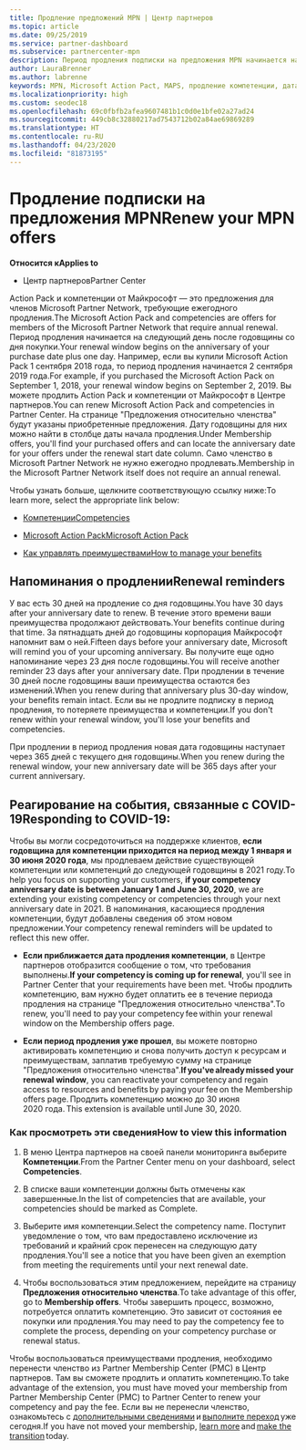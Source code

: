 ```yaml
---
title: Продление предложений MPN | Центр партнеров
ms.topic: article
ms.date: 09/25/2019
ms.service: partner-dashboard
ms.subservice: partnercenter-mpn
description: Период продления подписки на предложения MPN начинается на следующий день после годовщины со дня покупки.
author: LauraBrenner
ms.author: labrenne
keywords: MPN, Microsoft Action Pact, MAPS, продление компетенции, дата продления
ms.localizationpriority: high
ms.custom: seodec18
ms.openlocfilehash: 69c0fbfb2afea9607481b1c0d0e1bfe02a27ad24
ms.sourcegitcommit: 449cb8c32880217ad7543712b02a84ae69869289
ms.translationtype: HT
ms.contentlocale: ru-RU
ms.lasthandoff: 04/23/2020
ms.locfileid: "81873195"
---
```

# <a name="renew-your-mpn-offers"></a><span data-ttu-id="60bbe-104">Продление подписки на предложения MPN</span><span class="sxs-lookup"><span data-stu-id="60bbe-104">Renew your MPN offers</span></span>

<span data-ttu-id="60bbe-105">**Относится к**</span><span class="sxs-lookup"><span data-stu-id="60bbe-105">**Applies to**</span></span>

- <span data-ttu-id="60bbe-106">Центр партнеров</span><span class="sxs-lookup"><span data-stu-id="60bbe-106">Partner Center</span></span>

<span data-ttu-id="60bbe-107">Action Pack и компетенции от Майкрософт — это предложения для членов Microsoft Partner Network, требующие ежегодного продления.</span><span class="sxs-lookup"><span data-stu-id="60bbe-107">The Microsoft Action Pack and competencies are offers for members of the Microsoft Partner Network that require annual renewal.</span></span> <span data-ttu-id="60bbe-108">Период продления начинается на следующий день после годовщины со дня покупки.</span><span class="sxs-lookup"><span data-stu-id="60bbe-108">Your renewal window begins on the anniversary of your purchase date plus one day.</span></span> <span data-ttu-id="60bbe-109">Например, если вы купили Microsoft Action Pack 1 сентября 2018 года, то период продления начинается 2 сентября 2019 года.</span><span class="sxs-lookup"><span data-stu-id="60bbe-109">For example, if you purchased the Microsoft Action Pack on September 1, 2018, your renewal window begins on September 2, 2019.</span></span> <span data-ttu-id="60bbe-110">Вы можете продлить Action Pack и компетенции от Майкрософт в Центре партнеров.</span><span class="sxs-lookup"><span data-stu-id="60bbe-110">You can renew Microsoft Action Pack and competencies in Partner Center.</span></span> <span data-ttu-id="60bbe-111">На странице "Предложения относительно членства" будут указаны приобретенные предложения. Дату годовщины для них можно найти в столбце даты начала продления.</span><span class="sxs-lookup"><span data-stu-id="60bbe-111">Under Membership offers, you'll find your purchased offers and can locate the anniversary date for your offers under the renewal start date column.</span></span> <span data-ttu-id="60bbe-112">Само членство в Microsoft Partner Network не нужно ежегодно продлевать.</span><span class="sxs-lookup"><span data-stu-id="60bbe-112">Membership in the Microsoft Partner Network itself does not require an annual renewal.</span></span> 

<span data-ttu-id="60bbe-113">Чтобы узнать больше, щелкните соответствующую ссылку ниже:</span><span class="sxs-lookup"><span data-stu-id="60bbe-113">To learn more, select the appropriate link below:</span></span> 

-    [<span data-ttu-id="60bbe-114">Компетенции</span><span class="sxs-lookup"><span data-stu-id="60bbe-114">Competencies</span></span>](learn-about-competencies.md)
    
-    [<span data-ttu-id="60bbe-115">Microsoft Action Pack</span><span class="sxs-lookup"><span data-stu-id="60bbe-115">Microsoft Action Pack</span></span>](mpn-get-action-pack.md)

-    [<span data-ttu-id="60bbe-116">Как управлять преимуществами</span><span class="sxs-lookup"><span data-stu-id="60bbe-116">How to manage your benefits</span></span>](manage-your-partner-network-benefits.md)

## <a name="renewal-reminders"></a><span data-ttu-id="60bbe-117">Напоминания о продлении</span><span class="sxs-lookup"><span data-stu-id="60bbe-117">Renewal reminders</span></span> 

<span data-ttu-id="60bbe-118">У вас есть 30 дней на продление со дня годовщины.</span><span class="sxs-lookup"><span data-stu-id="60bbe-118">You have 30 days after your anniversary date to renew.</span></span> <span data-ttu-id="60bbe-119">В течение этого времени ваши преимущества продолжают действовать.</span><span class="sxs-lookup"><span data-stu-id="60bbe-119">Your benefits continue during that time.</span></span> <span data-ttu-id="60bbe-120">За пятнадцать дней до годовщины корпорация Майкрософт напомнит вам о ней.</span><span class="sxs-lookup"><span data-stu-id="60bbe-120">Fifteen days before your anniversary date, Microsoft will remind you of your upcoming anniversary.</span></span> <span data-ttu-id="60bbe-121">Вы получите еще одно напоминание через 23 дня после годовщины.</span><span class="sxs-lookup"><span data-stu-id="60bbe-121">You will receive another reminder 23 days after your anniversary date.</span></span> <span data-ttu-id="60bbe-122">При продлении в течение 30 дней после годовщины ваши преимущества остаются без изменений.</span><span class="sxs-lookup"><span data-stu-id="60bbe-122">When you renew during that anniversary plus 30-day window, your benefits remain intact.</span></span> <span data-ttu-id="60bbe-123">Если вы не продлите подписку в период продления, то потеряете преимущества и компетенции.</span><span class="sxs-lookup"><span data-stu-id="60bbe-123">If you don't renew within your renewal window, you'll lose your benefits and competencies.</span></span> 

<span data-ttu-id="60bbe-124">При продлении в период продления новая дата годовщины наступает через 365 дней с текущего дня годовщины.</span><span class="sxs-lookup"><span data-stu-id="60bbe-124">When you renew during the renewal window, your new anniversary date will be 365 days after your current anniversary.</span></span> 

## <a name="responding-to-covid-19"></a><span data-ttu-id="60bbe-125">Реагирование на события, связанные с COVID-19</span><span class="sxs-lookup"><span data-stu-id="60bbe-125">Responding to COVID-19:</span></span> 

<span data-ttu-id="60bbe-126">Чтобы вы могли сосредоточиться на поддержке клиентов, **если годовщина для компетенции приходится на период между 1 января и 30 июня 2020 года**, мы продлеваем действие существующей компетенции или компетенций до следующей годовщины в 2021 году.</span><span class="sxs-lookup"><span data-stu-id="60bbe-126">To help you focus on supporting your customers, **if your competency anniversary date is between January 1 and June 30, 2020**, we are extending your existing competency or competencies through your next anniversary date in 2021.</span></span> <span data-ttu-id="60bbe-127">В напоминания, касающиеся продления компетенции, будут добавлены сведения об этом новом предложении.</span><span class="sxs-lookup"><span data-stu-id="60bbe-127">Your competency renewal reminders will be updated to reflect this new offer.</span></span> 

-    <span data-ttu-id="60bbe-128">**Если приближается дата продления компетенции**, в Центре партнеров отобразится сообщение о том, что требования выполнены.</span><span class="sxs-lookup"><span data-stu-id="60bbe-128">**If your competency is coming up for renewal**, you'll see in Partner Center that your requirements have been met.</span></span> <span data-ttu-id="60bbe-129">Чтобы продлить компетенцию, вам нужно будет оплатить ее в течение периода продления на странице "Предложения относительно членства".</span><span class="sxs-lookup"><span data-stu-id="60bbe-129">To renew, you'll need to pay your competency fee within your renewal window on the Membership offers page.</span></span> 

-    <span data-ttu-id="60bbe-130">**Если период продления уже прошел**, вы можете повторно активировать компетенцию и снова получить доступ к ресурсам и преимуществам, заплатив требуемую сумму на странице "Предложения относительно членства".</span><span class="sxs-lookup"><span data-stu-id="60bbe-130">**If you've already missed your renewal window**, you can reactivate your competency and regain access to resources and benefits by paying your fee on the Membership offers page.</span></span><span data-ttu-id="60bbe-131"> Продлить компетенцию можно до 30 июня 2020 года.</span><span class="sxs-lookup"><span data-stu-id="60bbe-131"> This extension is available until June 30, 2020.</span></span>   

### <a name="how-to-view-this-information"></a><span data-ttu-id="60bbe-132">Как просмотреть эти сведения</span><span class="sxs-lookup"><span data-stu-id="60bbe-132">How to view this information</span></span>

1.    <span data-ttu-id="60bbe-133">В меню Центра партнеров на своей панели мониторинга выберите **Компетенции**.</span><span class="sxs-lookup"><span data-stu-id="60bbe-133">From the Partner Center menu on your dashboard, select **Competencies**.</span></span>  

2.    <span data-ttu-id="60bbe-134">В списке ваши компетенции должны быть отмечены как завершенные.</span><span class="sxs-lookup"><span data-stu-id="60bbe-134">In the list of competencies that are available, your competencies should be marked as Complete.</span></span>  

3.    <span data-ttu-id="60bbe-135">Выберите имя компетенции.</span><span class="sxs-lookup"><span data-stu-id="60bbe-135">Select the competency name.</span></span> <span data-ttu-id="60bbe-136">Поступит уведомление о том, что вам предоставлено исключение из требований и крайний срок перенесен на следующую дату продления.</span><span class="sxs-lookup"><span data-stu-id="60bbe-136">You'll see a notice that you have been given an exemption from meeting the requirements until your next renewal date.</span></span>   

4.    <span data-ttu-id="60bbe-137">Чтобы воспользоваться этим предложением, перейдите на страницу **Предложения относительно членства**.</span><span class="sxs-lookup"><span data-stu-id="60bbe-137">To take advantage of this offer, go to **Membership offers**.</span></span> <span data-ttu-id="60bbe-138">Чтобы завершить процесс, возможно, потребуется оплатить компетенцию. Это зависит от состояния ее покупки или продления.</span><span class="sxs-lookup"><span data-stu-id="60bbe-138">You may need to pay the competency fee to complete the process, depending on your competency purchase or renewal status.</span></span> 

<span data-ttu-id="60bbe-139">Чтобы воспользоваться преимуществами продления, необходимо перенести членство из Partner Membership Center (PMC) в Центр партнеров. Там вы сможете продлить и оплатить компетенцию.</span><span class="sxs-lookup"><span data-stu-id="60bbe-139">To take advantage of the extension, you must have moved your membership from Partner Membership Center (PMC) to Partner Center to renew your competency and pay the fee.</span></span> <span data-ttu-id="60bbe-140">Если вы не перенесли членство, ознакомьтесь с [дополнительными сведениями](prepare-pmc-pc-migration.md) и [выполните переход](https://partners.microsoft.com/partnerprogram/Welcome.aspx) уже сегодня.</span><span class="sxs-lookup"><span data-stu-id="60bbe-140">If you have not moved your membership, [learn more](prepare-pmc-pc-migration.md) and [make the transition](https://partners.microsoft.com/partnerprogram/Welcome.aspx) today.</span></span>  
